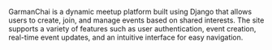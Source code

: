 GarmanChai is a dynamic meetup platform built using Django that allows users to create, join, and manage events based on shared interests. The site supports a variety of features such as user authentication, event creation, real-time event updates, and an intuitive interface for easy navigation.
